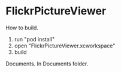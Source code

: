# FlickrPictureViewer

How to build.
1. run "pod install"
2. open "FlickrPictureViewer.xcworkspace"
3. build

Documents.
In Documents folder.
